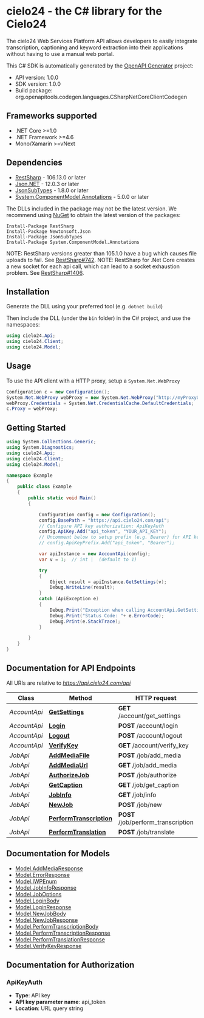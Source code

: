 # cielo24 - the C# library for the Cielo24

The cielo24 Web Services Platform API allows developers to easily integrate transcription, captioning and keyword extraction into their applications without having to use a manual web portal.

This C# SDK is automatically generated by the [OpenAPI Generator](https://openapi-generator.tech) project:

- API version: 1.0.0
- SDK version: 1.0.0
- Build package: org.openapitools.codegen.languages.CSharpNetCoreClientCodegen

<a name="frameworks-supported"></a>
## Frameworks supported
- .NET Core >=1.0
- .NET Framework >=4.6
- Mono/Xamarin >=vNext

<a name="dependencies"></a>
## Dependencies

- [RestSharp](https://www.nuget.org/packages/RestSharp) - 106.13.0 or later
- [Json.NET](https://www.nuget.org/packages/Newtonsoft.Json/) - 12.0.3 or later
- [JsonSubTypes](https://www.nuget.org/packages/JsonSubTypes/) - 1.8.0 or later
- [System.ComponentModel.Annotations](https://www.nuget.org/packages/System.ComponentModel.Annotations) - 5.0.0 or later

The DLLs included in the package may not be the latest version. We recommend using [NuGet](https://docs.nuget.org/consume/installing-nuget) to obtain the latest version of the packages:
```
Install-Package RestSharp
Install-Package Newtonsoft.Json
Install-Package JsonSubTypes
Install-Package System.ComponentModel.Annotations
```

NOTE: RestSharp versions greater than 105.1.0 have a bug which causes file uploads to fail. See [RestSharp#742](https://github.com/restsharp/RestSharp/issues/742).
NOTE: RestSharp for .Net Core creates a new socket for each api call, which can lead to a socket exhaustion problem. See [RestSharp#1406](https://github.com/restsharp/RestSharp/issues/1406).

<a name="installation"></a>
## Installation
Generate the DLL using your preferred tool (e.g. `dotnet build`)

Then include the DLL (under the `bin` folder) in the C# project, and use the namespaces:
```csharp
using cielo24.Api;
using cielo24.Client;
using cielo24.Model;
```
<a name="usage"></a>
## Usage

To use the API client with a HTTP proxy, setup a `System.Net.WebProxy`
```csharp
Configuration c = new Configuration();
System.Net.WebProxy webProxy = new System.Net.WebProxy("http://myProxyUrl:80/");
webProxy.Credentials = System.Net.CredentialCache.DefaultCredentials;
c.Proxy = webProxy;
```

<a name="getting-started"></a>
## Getting Started

```csharp
using System.Collections.Generic;
using System.Diagnostics;
using cielo24.Api;
using cielo24.Client;
using cielo24.Model;

namespace Example
{
    public class Example
    {
        public static void Main()
        {

            Configuration config = new Configuration();
            config.BasePath = "https://api.cielo24.com/api";
            // Configure API key authorization: ApiKeyAuth
            config.ApiKey.Add("api_token", "YOUR_API_KEY");
            // Uncomment below to setup prefix (e.g. Bearer) for API key, if needed
            // config.ApiKeyPrefix.Add("api_token", "Bearer");

            var apiInstance = new AccountApi(config);
            var v = 1;  // int |  (default to 1)

            try
            {
                Object result = apiInstance.GetSettings(v);
                Debug.WriteLine(result);
            }
            catch (ApiException e)
            {
                Debug.Print("Exception when calling AccountApi.GetSettings: " + e.Message );
                Debug.Print("Status Code: "+ e.ErrorCode);
                Debug.Print(e.StackTrace);
            }

        }
    }
}
```

<a name="documentation-for-api-endpoints"></a>
## Documentation for API Endpoints

All URIs are relative to *https://api.cielo24.com/api*

Class | Method | HTTP request | Description
------------ | ------------- | ------------- | -------------
*AccountApi* | [**GetSettings**](docs/AccountApi.md#getsettings) | **GET** /account/get_settings | 
*AccountApi* | [**Login**](docs/AccountApi.md#login) | **POST** /account/login | 
*AccountApi* | [**Logout**](docs/AccountApi.md#logout) | **POST** /account/logout | 
*AccountApi* | [**VerifyKey**](docs/AccountApi.md#verifykey) | **GET** /account/verify_key | 
*JobApi* | [**AddMediaFile**](docs/JobApi.md#addmediafile) | **POST** /job/add_media | 
*JobApi* | [**AddMediaUrl**](docs/JobApi.md#addmediaurl) | **GET** /job/add_media | 
*JobApi* | [**AuthorizeJob**](docs/JobApi.md#authorizejob) | **POST** /job/authorize | 
*JobApi* | [**GetCaption**](docs/JobApi.md#getcaption) | **GET** /job/get_caption | 
*JobApi* | [**JobInfo**](docs/JobApi.md#jobinfo) | **GET** /job/info | 
*JobApi* | [**NewJob**](docs/JobApi.md#newjob) | **POST** /job/new | 
*JobApi* | [**PerformTranscription**](docs/JobApi.md#performtranscription) | **POST** /job/perform_transcription | 
*JobApi* | [**PerformTranslation**](docs/JobApi.md#performtranslation) | **POST** /job/translate | 


<a name="documentation-for-models"></a>
## Documentation for Models

 - [Model.AddMediaResponse](docs/AddMediaResponse.md)
 - [Model.ErrorResponse](docs/ErrorResponse.md)
 - [Model.IWPEnum](docs/IWPEnum.md)
 - [Model.JobInfoResponse](docs/JobInfoResponse.md)
 - [Model.JobOptions](docs/JobOptions.md)
 - [Model.LoginBody](docs/LoginBody.md)
 - [Model.LoginResponse](docs/LoginResponse.md)
 - [Model.NewJobBody](docs/NewJobBody.md)
 - [Model.NewJobResponse](docs/NewJobResponse.md)
 - [Model.PerformTranscriptionBody](docs/PerformTranscriptionBody.md)
 - [Model.PerformTranscriptionResponse](docs/PerformTranscriptionResponse.md)
 - [Model.PerformTranslationResponse](docs/PerformTranslationResponse.md)
 - [Model.VerifyKeyResponse](docs/VerifyKeyResponse.md)


<a name="documentation-for-authorization"></a>
## Documentation for Authorization

<a name="ApiKeyAuth"></a>
### ApiKeyAuth

- **Type**: API key
- **API key parameter name**: api_token
- **Location**: URL query string

